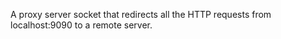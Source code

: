 A proxy server socket that redirects all the HTTP requests from  localhost:9090 to a remote server.
